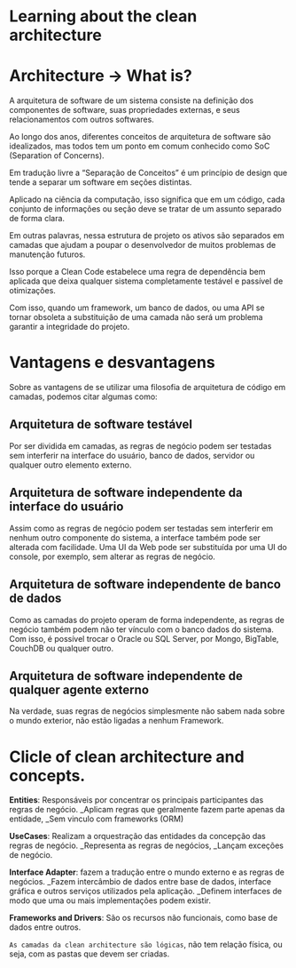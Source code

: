 # Learning about the clean architecture

# Architecture -> What is?

A arquitetura de software de um sistema consiste na definição dos componentes de software, suas propriedades externas, e seus relacionamentos com outros softwares.

Ao longo dos anos, diferentes conceitos de arquitetura de software são idealizados, mas todos tem um ponto em comum conhecido como SoC (Separation of Concerns).

Em tradução livre a “Separação de Conceitos” é um princípio de design que tende a separar um software em seções distintas.

Aplicado na ciência da computação, isso significa que em um código, cada conjunto de informações ou seção deve se tratar de um assunto separado de forma clara.

Em outras palavras, nessa estrutura de projeto os ativos são separados em camadas que ajudam a poupar o desenvolvedor de muitos problemas de manutenção futuros.

Isso porque a Clean Code estabelece uma regra de dependência bem aplicada que deixa qualquer sistema completamente testável e passível de otimizações.

Com isso, quando um framework, um banco de dados, ou uma API se tornar obsoleta a substituição de uma camada não será um problema garantir a integridade do projeto.

# Vantagens e desvantagens

Sobre as vantagens de se utilizar uma filosofia de arquitetura de código em camadas, podemos citar algumas como:
 

## Arquitetura de software testável
Por ser dividida em camadas, as regras de negócio podem ser testadas sem interferir na interface do usuário, banco de dados, servidor ou qualquer outro elemento externo.

## Arquitetura de software independente da interface do usuário
Assim como as regras de negócio podem ser testadas sem interferir em nenhum outro componente do sistema, a interface também pode ser alterada com facilidade. Uma UI da Web pode ser substituída por uma UI do console, por exemplo, sem alterar as regras de negócio.

## Arquitetura de software independente de banco de dados
Como as camadas do projeto operam de forma independente, as regras de negócio também podem não ter vínculo com o banco dados do sistema. Com isso, é possível trocar o Oracle ou SQL Server, por Mongo, BigTable, CouchDB ou qualquer outro.

## Arquitetura de software independente de qualquer agente externo 
Na verdade, suas regras de negócios simplesmente não sabem nada sobre o mundo exterior, não estão ligadas a nenhum Framework.


# Clicle of clean architecture and concepts.

**Entities**: Responsáveis por concentrar os principais participantes das regras de negócio.
_Aplicam regras que geralmente fazem parte apenas da entidade,
_Sem vinculo com frameworks (ORM)

**UseCases**: Realizam a orquestração das entidades da concepção das regras de negócio.
_Representa as regras de negócios,
_Lançam exceções de negócio.

**Interface Adapter**: fazem a tradução entre o mundo externo e as regras de negócios.
_Fazem intercâmbio de dados entre base de dados, interface gráfica e outros serviços
utilizados pela aplicação.
_Definem interfaces de modo que uma ou mais implementações podem existir.

**Frameworks and Drivers**: São os recursos não funcionais, como base de dados entre outros.

`As camadas da clean architecture são lógicas`, não tem relação física, ou seja, com as pastas
que devem ser criadas.